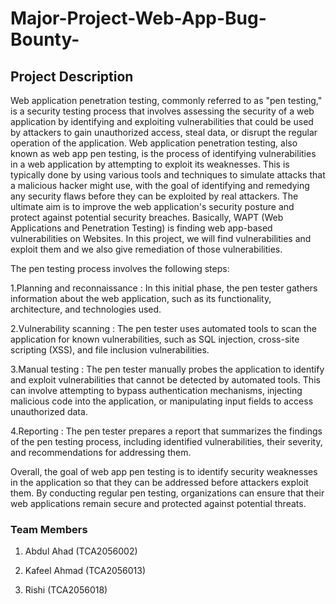 # Major-Project-Web-App-Bug-Bounty-
## Project Description
Web application penetration testing, commonly referred to as "pen testing," is a security testing
process that involves assessing the security of a web application by identifying and exploiting
vulnerabilities that could be used by attackers to gain unauthorized access, steal data, or disrupt
the regular operation of the application. Web application penetration testing, also known as
web app pen testing, is the process of identifying vulnerabilities in a web application by
attempting to exploit its weaknesses. This is typically done by using various tools and
techniques to simulate attacks that a malicious hacker might use, with the goal of identifying
and remedying any security flaws before they can be exploited by real attackers. The ultimate
aim is to improve the web application's security posture and protect against potential security
breaches. Basically, WAPT (Web Applications and Penetration Testing) is finding web app-based
vulnerabilities on Websites. In this project, we will find vulnerabilities and exploit them and we
also give remediation of those vulnerabilities.

The pen testing process involves the following steps:

1.Planning and reconnaissance : In this initial phase, the pen tester gathers information
about the web application, such as its functionality, architecture, and technologies used.

2.Vulnerability scanning : The pen tester uses automated tools to scan the application
for known vulnerabilities, such as SQL injection, cross-site scripting (XSS), and file
inclusion vulnerabilities.

3.Manual testing : The pen tester manually probes the application to identify and exploit
vulnerabilities that cannot be detected by automated tools. This can involve attempting
to bypass authentication mechanisms, injecting malicious code into the application, or
manipulating input fields to access unauthorized data.

4.Reporting : The pen tester prepares a report that summarizes the findings of the pen
testing process, including identified vulnerabilities, their severity, and recommendations
for addressing them.

Overall, the goal of web app pen testing is to identify security weaknesses in the application so
that they can be addressed before attackers exploit them. By conducting regular pen testing,
organizations can ensure that their web applications remain secure and protected against
potential threats.

### Team Members
1. Abdul Ahad (TCA2056002)

2. Kafeel Ahmad (TCA2056013)

3. Rishi (TCA2056018)
